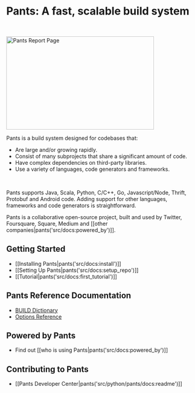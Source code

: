 Pants: A fast, scalable build system
====================================
<br/>

<img class="index-report-server-page-img" src="images/report-server-page.png" alt="Pants Report Page"
     width="391px" height="246px" />

Pants is a build system designed for codebases that:

+ Are large and/or growing rapidly.
+ Consist of many subprojects that share a significant amount of code.
+ Have complex dependencies on third-party libraries.
+ Use a variety of languages, code generators and frameworks.

<br/>

Pants supports Java, Scala, Python, C/C++, Go, Javascript/Node, Thrift, Protobuf and Android code.
Adding support for other languages, frameworks and code generators is straightforward.

<p class="index-intro-text"></p>

Pants is a collaborative open-source project, built and used by Twitter, Foursquare, Square,
Medium and [[other companies|pants('src/docs:powered_by')]].

Getting Started
---------------

+ [[Installing Pants|pants('src/docs:install')]]
+ [[Setting Up Pants|pants('src/docs:setup_repo')]]
+ [[Tutorial|pants('src/docs:first_tutorial')]]

Pants Reference Documentation
-----------------------------

+ <a href="build_dictionary.html">BUILD Dictionary</a>
+ <a href="options_reference.html">Options Reference</a>

Powered by Pants
----------------

+ Find out [[who is using Pants|pants('src/docs:powered_by')]]

Contributing to Pants
---------------------

+ [[Pants Developer Center|pants('src/python/pants/docs:readme')]]
